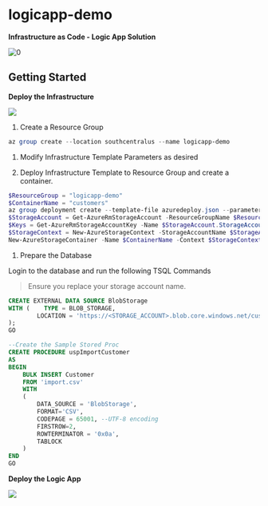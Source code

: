 # logicapp-demo

__Infrastructure as Code - Logic App Solution__

![[0]][0]

## Getting Started


__Deploy the Infrastructure__

<a href="https://portal.azure.com/#create/Microsoft.Template/uri/https%3A%2F%2Fraw.githubusercontent.com%2Fdanielscholl%2Flogicapp-demo%2Fmaster%2Fazuredeploy.json" target="_blank">
    <img src="http://azuredeploy.net/deploybutton.png"/>
</a>

1. Create a Resource Group

```powershell
az group create --location southcentralus --name logicapp-demo
```

1. Modify Infrastructure Template Parameters as desired

1. Deploy Infrastructure Template to Resource Group and create a container.

```powershell
$ResourceGroup = "logicapp-demo"
$ContainerName = "customers"
az group deployment create --template-file azuredeploy.json --parameters azuredeploy.parameters.json --resource-group $ResourceGroup
$StorageAccount = Get-AzureRmStorageAccount -ResourceGroupName $ResourceGroup
$Keys = Get-AzureRmStorageAccountKey -Name $StorageAccount.StorageAccountName -ResourceGroupName $ResourceGroup
$StorageContext = New-AzureStorageContext -StorageAccountName $StorageAccount.StorageAccountName -StorageAccountKey $Keys[0].Value
New-AzureStorageContainer -Name $ContainerName -Context $StorageContext -Permission Off
```

1. Prepare the Database

Login to the database and run the following TSQL Commands
>Ensure you replace your storage account name.
```sql
CREATE EXTERNAL DATA SOURCE BlobStorage
WITH (    TYPE = BLOB_STORAGE, 
        LOCATION = 'https://<STORAGE_ACCOUNT>.blob.core.windows.net/customers'
);
GO

--Create the Sample Stored Proc
CREATE PROCEDURE uspImportCustomer   
AS   
BEGIN
    BULK INSERT Customer
    FROM 'import.csv'
    WITH 
    (    
        DATA_SOURCE = 'BlobStorage',
        FORMAT='CSV', 
        CODEPAGE = 65001, --UTF-8 encoding
        FIRSTROW=2,
        ROWTERMINATOR = '0x0a',
        TABLOCK
    )
END
GO
```

__Deploy the Logic App__

<a href="https://portal.azure.com/#create/Microsoft.Template/uri/https%3A%2F%2Fraw.githubusercontent.com%2Fdanielscholl%2Flogicapp-demo%2Fmaster%2Flogicapp.json" target="_blank">
    <img src="http://azuredeploy.net/deploybutton.png"/>
</a>




[0]: ./dashboard/architecture.png "Architecture Diagram"